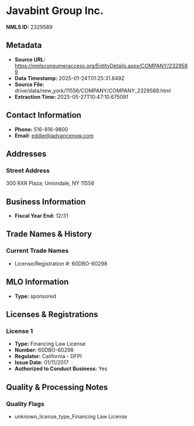 # Javabint Group Inc.

**NMLS ID:** 2329589

## Metadata
- **Source URL:** https://nmlsconsumeraccess.org/EntityDetails.aspx/COMPANY/2329589
- **Data Timestamp:** 2025-01-24T01:25:31.849Z
- **Source File:** drive/data/new_york/11556/COMPANY/COMPANY_2329589.html
- **Extraction Time:** 2025-05-27T10:47:10.675091

## Contact Information
- **Phone:** 516-816-9800
- **Email:** eddie@iadvancenow.com

## Addresses
### Street Address
300 RXR Plaza; Uniondale, NY 11556

## Business Information
- **Fiscal Year End:** 12/31

## Trade Names & History
### Current Trade Names
- License/Registration #: 60DBO-60298

## MLO Information
- **Type:** sponsored

## Licenses & Registrations

### License 1
- **Type:** Financing Law License
- **Number:** 60DBO-60298
- **Regulator:** California - DFPI
- **Issue Date:** 01/11/2017
- **Authorized to Conduct Business:** Yes

## Quality & Processing Notes
### Quality Flags
- unknown_license_type_Financing Law License
